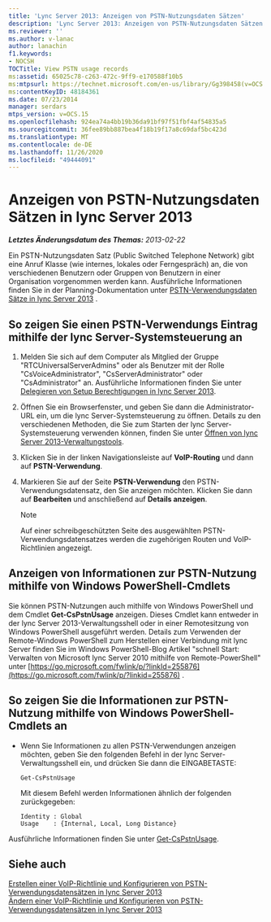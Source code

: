 ```yaml
---
title: 'Lync Server 2013: Anzeigen von PSTN-Nutzungsdaten Sätzen'
description: 'Lync Server 2013: Anzeigen von PSTN-Nutzungsdaten Sätzen'
ms.reviewer: ''
ms.author: v-lanac
author: lanachin
f1.keywords:
- NOCSH
TOCTitle: View PSTN usage records
ms:assetid: 65025c78-c263-472c-9ff9-e170588f10b5
ms:mtpsurl: https://technet.microsoft.com/en-us/library/Gg398458(v=OCS.15)
ms:contentKeyID: 48184361
ms.date: 07/23/2014
manager: serdars
mtps_version: v=OCS.15
ms.openlocfilehash: 924ea74a4bb19b36da91bf97f51fbf4af54835a5
ms.sourcegitcommit: 36fee89bb887bea4f18b19f17a8c69daf5bc423d
ms.translationtype: MT
ms.contentlocale: de-DE
ms.lasthandoff: 11/26/2020
ms.locfileid: "49444091"
---
```

# <a name="view-pstn-usage-records-in-lync-server-2013"></a>Anzeigen von PSTN-Nutzungsdaten Sätzen in lync Server 2013

<div data-xmlns="http://www.w3.org/1999/xhtml">

<div class="topic" data-xmlns="http://www.w3.org/1999/xhtml" data-msxsl="urn:schemas-microsoft-com:xslt" data-cs="https://msdn.microsoft.com/">

<div data-asp="https://msdn2.microsoft.com/asp">



</div>

<div id="mainSection">

<div id="mainBody">

<span> </span>

_**Letztes Änderungsdatum des Themas:** 2013-02-22_

Ein PSTN-Nutzungsdaten Satz (Public Switched Telephone Network) gibt eine Anruf Klasse (wie internes, lokales oder Ferngespräch) an, die von verschiedenen Benutzern oder Gruppen von Benutzern in einer Organisation vorgenommen werden kann. Ausführliche Informationen finden Sie in der Planning-Dokumentation unter [PSTN-Verwendungsdaten Sätze in lync Server 2013](lync-server-2013-pstn-usage-records.md) .

<div>

## <a name="to-view-a-pstn-usage-record-by-using-lync-server-control-panel"></a>So zeigen Sie einen PSTN-Verwendungs Eintrag mithilfe der lync Server-Systemsteuerung an

1.  Melden Sie sich auf dem Computer als Mitglied der Gruppe "RTCUniversalServerAdmins" oder als Benutzer mit der Rolle "CsVoiceAdministrator", "CsServerAdministrator" oder "CsAdministrator" an. Ausführliche Informationen finden Sie unter [Delegieren von Setup Berechtigungen in lync Server 2013](lync-server-2013-delegate-setup-permissions.md).

2.  Öffnen Sie ein Browserfenster, und geben Sie dann die Administrator-URL ein, um die lync Server-Systemsteuerung zu öffnen. Details zu den verschiedenen Methoden, die Sie zum Starten der lync Server-Systemsteuerung verwenden können, finden Sie unter [Öffnen von lync Server 2013-Verwaltungstools](lync-server-2013-open-lync-server-administrative-tools.md).

3.  Klicken Sie in der linken Navigationsleiste auf **VoIP-Routing** und dann auf **PSTN-Verwendung**.

4.  Markieren Sie auf der Seite **PSTN-Verwendung** den PSTN-Verwendungsdatensatz, den Sie anzeigen möchten. Klicken Sie dann auf **Bearbeiten** und anschließend auf **Details anzeigen**.
    
    <div>
    

    > [!NOTE]  
    > Auf einer schreibgeschützten Seite des ausgewählten PSTN-Verwendungsdatensatzes werden die zugehörigen Routen und VoIP-Richtlinien angezeigt.

    
    </div>

</div>

<div>

## <a name="viewing-pstn-usage-information-by-using-windows-powershell-cmdlets"></a>Anzeigen von Informationen zur PSTN-Nutzung mithilfe von Windows PowerShell-Cmdlets

Sie können PSTN-Nutzungen auch mithilfe von Windows PowerShell und dem Cmdlet **Get-CsPstnUsage** anzeigen. Dieses Cmdlet kann entweder in der lync Server 2013-Verwaltungsshell oder in einer Remotesitzung von Windows PowerShell ausgeführt werden. Details zum Verwenden der Remote-Windows PowerShell zum Herstellen einer Verbindung mit lync Server finden Sie im Windows PowerShell-Blog Artikel "schnell Start: Verwalten von Microsoft lync Server 2010 mithilfe von Remote-PowerShell" unter [https://go.microsoft.com/fwlink/p/?linkId=255876](https://go.microsoft.com/fwlink/p/?linkid=255876) .

<div>

## <a name="to-view-pstn-usage-information-by-using-windows-powershell-cmdlets"></a>So zeigen Sie die Informationen zur PSTN-Nutzung mithilfe von Windows PowerShell-Cmdlets an

  - Wenn Sie Informationen zu allen PSTN-Verwendungen anzeigen möchten, geben Sie den folgenden Befehl in der lync Server-Verwaltungsshell ein, und drücken Sie dann die EINGABETASTE:
    
        Get-CsPstnUsage
    
    Mit diesem Befehl werden Informationen ähnlich der folgenden zurückgegeben:
    
        Identity : Global
        Usage    : {Internal, Local, Long Distance}

</div>

Ausführliche Informationen finden Sie unter [Get-CsPstnUsage](https://docs.microsoft.com/powershell/module/skype/Get-CsPstnUsage).

</div>

<div>

## <a name="see-also"></a>Siehe auch


[Erstellen einer VoIP-Richtlinie und Konfigurieren von PSTN-Verwendungsdatensätzen in lync Server 2013](lync-server-2013-create-a-voice-policy-and-configure-pstn-usage-records.md)  
[Ändern einer VoIP-Richtlinie und Konfigurieren von PSTN-Verwendungsdatensätzen in lync Server 2013](lync-server-2013-modify-a-voice-policy-and-configure-pstn-usage-records.md)  
  

</div>

</div>

<span> </span>

</div>

</div>

</div>

